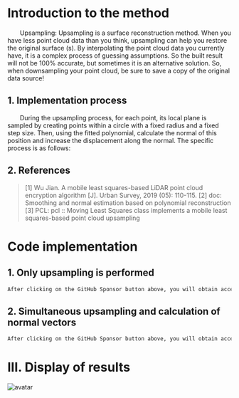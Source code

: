 #  Introduction to the method 

   Upsampling: Upsampling is a surface reconstruction method. When you have less point cloud data than you think, upsampling can help you restore the original surface (s). By interpolating the point cloud data you currently have, it is a complex process of guessing assumptions. So the built result will not be 100% accurate, but sometimes it is an alternative solution. So, when downsampling your point cloud, be sure to save a copy of the original data source! 

##  1. Implementation process 

   During the upsampling process, for each point, its local plane is sampled by creating points within a circle with a fixed radius and a fixed step size. Then, using the fitted polynomial, calculate the normal of this position and increase the displacement along the normal. The specific process is as follows: 

##  2. References 

>  [1] Wu Jian. A mobile least squares-based LiDAR point cloud encryption algorithm [J]. Urban Survey, 2019 (05): 110-115. [2] doc: Smoothing and normal estimation based on polynomial reconstruction [3] PCL: pcl :: Moving Least Squares class implements a mobile least squares-based point cloud upsampling 

#  Code implementation 

##  1. Only upsampling is performed 

  ```python  
After clicking on the GitHub Sponsor button above, you will obtain access permissions to my private code repository ( https://github.com/slowlon/my_code_bar ) to view this blog code. By searching the code number of this blog, you can find the code you need, code number is: 2024020309574172551
  ```  
##  2. Simultaneous upsampling and calculation of normal vectors 

  ```python  
After clicking on the GitHub Sponsor button above, you will obtain access permissions to my private code repository ( https://github.com/slowlon/my_code_bar ) to view this blog code. By searching the code number of this blog, you can find the code you need, code number is: 2024020309574172551
  ```  
#  III. Display of results 

 ![avatar]( 20201015201015462.png) 

